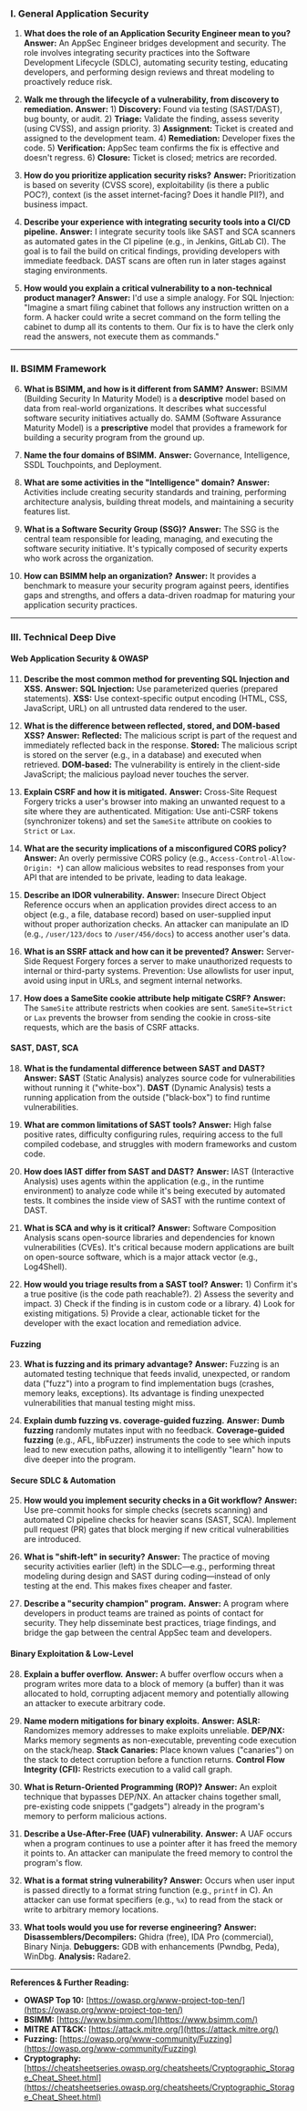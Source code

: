 
### **I. General Application Security**

1.  **What does the role of an Application Security Engineer mean to you?**
    **Answer:** An AppSec Engineer bridges development and security. The role involves integrating security practices into the Software Development Lifecycle (SDLC), automating security testing, educating developers, and performing design reviews and threat modeling to proactively reduce risk.

2.  **Walk me through the lifecycle of a vulnerability, from discovery to remediation.**
    **Answer:** 1) **Discovery:** Found via testing (SAST/DAST), bug bounty, or audit. 2) **Triage:** Validate the finding, assess severity (using CVSS), and assign priority. 3) **Assignment:** Ticket is created and assigned to the development team. 4) **Remediation:** Developer fixes the code. 5) **Verification:** AppSec team confirms the fix is effective and doesn't regress. 6) **Closure:** Ticket is closed; metrics are recorded.

3.  **How do you prioritize application security risks?**
    **Answer:** Prioritization is based on severity (CVSS score), exploitability (is there a public POC?), context (is the asset internet-facing? Does it handle PII?), and business impact.

4.  **Describe your experience with integrating security tools into a CI/CD pipeline.**
    **Answer:** I integrate security tools like SAST and SCA scanners as automated gates in the CI pipeline (e.g., in Jenkins, GitLab CI). The goal is to fail the build on critical findings, providing developers with immediate feedback. DAST scans are often run in later stages against staging environments.

5.  **How would you explain a critical vulnerability to a non-technical product manager?**
    **Answer:** I'd use a simple analogy. For SQL Injection: "Imagine a smart filing cabinet that follows any instruction written on a form. A hacker could write a secret command on the form telling the cabinet to dump all its contents to them. Our fix is to have the clerk only read the answers, not execute them as commands."

---

### **II. BSIMM Framework**

6.  **What is BSIMM, and how is it different from SAMM?**
    **Answer:** BSIMM (Building Security In Maturity Model) is a **descriptive** model based on data from real-world organizations. It describes what successful software security initiatives actually do. SAMM (Software Assurance Maturity Model) is a **prescriptive** model that provides a framework for building a security program from the ground up.

7.  **Name the four domains of BSIMM.**
    **Answer:** Governance, Intelligence, SSDL Touchpoints, and Deployment.

8.  **What are some activities in the "Intelligence" domain?**
    **Answer:** Activities include creating security standards and training, performing architecture analysis, building threat models, and maintaining a security features list.

9.  **What is a Software Security Group (SSG)?**
    **Answer:** The SSG is the central team responsible for leading, managing, and executing the software security initiative. It's typically composed of security experts who work across the organization.

10. **How can BSIMM help an organization?**
    **Answer:** It provides a benchmark to measure your security program against peers, identifies gaps and strengths, and offers a data-driven roadmap for maturing your application security practices.

---

### **III. Technical Deep Dive**

#### **Web Application Security & OWASP**

11. **Describe the most common method for preventing SQL Injection and XSS.**
    **Answer:** **SQL Injection:** Use parameterized queries (prepared statements). **XSS:** Use context-specific output encoding (HTML, CSS, JavaScript, URL) on all untrusted data rendered to the user.

12. **What is the difference between reflected, stored, and DOM-based XSS?**
    **Answer:** **Reflected:** The malicious script is part of the request and immediately reflected back in the response. **Stored:** The malicious script is stored on the server (e.g., in a database) and executed when retrieved. **DOM-based:** The vulnerability is entirely in the client-side JavaScript; the malicious payload never touches the server.

13. **Explain CSRF and how it is mitigated.**
    **Answer:** Cross-Site Request Forgery tricks a user's browser into making an unwanted request to a site where they are authenticated. Mitigation: Use anti-CSRF tokens (synchronizer tokens) and set the `SameSite` attribute on cookies to `Strict` or `Lax`.

14. **What are the security implications of a misconfigured CORS policy?**
    **Answer:** An overly permissive CORS policy (e.g., `Access-Control-Allow-Origin: *`) can allow malicious websites to read responses from your API that are intended to be private, leading to data leakage.

15. **Describe an IDOR vulnerability.**
    **Answer:** Insecure Direct Object Reference occurs when an application provides direct access to an object (e.g., a file, database record) based on user-supplied input without proper authorization checks. An attacker can manipulate an ID (e.g., `/user/123/docs` to `/user/456/docs`) to access another user's data.

16. **What is an SSRF attack and how can it be prevented?**
    **Answer:** Server-Side Request Forgery forces a server to make unauthorized requests to internal or third-party systems. Prevention: Use allowlists for user input, avoid using input in URLs, and segment internal networks.

17. **How does a SameSite cookie attribute help mitigate CSRF?**
    **Answer:** The `SameSite` attribute restricts when cookies are sent. `SameSite=Strict` or `Lax` prevents the browser from sending the cookie in cross-site requests, which are the basis of CSRF attacks.

#### **SAST, DAST, SCA**

18. **What is the fundamental difference between SAST and DAST?**
    **Answer:** **SAST** (Static Analysis) analyzes source code for vulnerabilities without running it ("white-box"). **DAST** (Dynamic Analysis) tests a running application from the outside ("black-box") to find runtime vulnerabilities.

19. **What are common limitations of SAST tools?**
    **Answer:** High false positive rates, difficulty configuring rules, requiring access to the full compiled codebase, and struggles with modern frameworks and custom code.

20. **How does IAST differ from SAST and DAST?**
    **Answer:** IAST (Interactive Analysis) uses agents within the application (e.g., in the runtime environment) to analyze code while it's being executed by automated tests. It combines the inside view of SAST with the runtime context of DAST.

21. **What is SCA and why is it critical?**
    **Answer:** Software Composition Analysis scans open-source libraries and dependencies for known vulnerabilities (CVEs). It's critical because modern applications are built on open-source software, which is a major attack vector (e.g., Log4Shell).

22. **How would you triage results from a SAST tool?**
    **Answer:** 1) Confirm it's a true positive (is the code path reachable?). 2) Assess the severity and impact. 3) Check if the finding is in custom code or a library. 4) Look for existing mitigations. 5) Provide a clear, actionable ticket for the developer with the exact location and remediation advice.

#### **Fuzzing**

23. **What is fuzzing and its primary advantage?**
    **Answer:** Fuzzing is an automated testing technique that feeds invalid, unexpected, or random data ("fuzz") into a program to find implementation bugs (crashes, memory leaks, exceptions). Its advantage is finding unexpected vulnerabilities that manual testing might miss.

24. **Explain dumb fuzzing vs. coverage-guided fuzzing.**
    **Answer:** **Dumb fuzzing** randomly mutates input with no feedback. **Coverage-guided fuzzing** (e.g., AFL, libFuzzer) instruments the code to see which inputs lead to new execution paths, allowing it to intelligently "learn" how to dive deeper into the program.

#### **Secure SDLC & Automation**

25. **How would you implement security checks in a Git workflow?**
    **Answer:** Use pre-commit hooks for simple checks (secrets scanning) and automated CI pipeline checks for heavier scans (SAST, SCA). Implement pull request (PR) gates that block merging if new critical vulnerabilities are introduced.

26. **What is "shift-left" in security?**
    **Answer:** The practice of moving security activities earlier (left) in the SDLC—e.g., performing threat modeling during design and SAST during coding—instead of only testing at the end. This makes fixes cheaper and faster.

27. **Describe a "security champion" program.**
    **Answer:** A program where developers in product teams are trained as points of contact for security. They help disseminate best practices, triage findings, and bridge the gap between the central AppSec team and developers.

#### **Binary Exploitation & Low-Level**

28. **Explain a buffer overflow.**
    **Answer:** A buffer overflow occurs when a program writes more data to a block of memory (a buffer) than it was allocated to hold, corrupting adjacent memory and potentially allowing an attacker to execute arbitrary code.

29. **Name modern mitigations for binary exploits.**
    **Answer:** **ASLR:** Randomizes memory addresses to make exploits unreliable. **DEP/NX:** Marks memory segments as non-executable, preventing code execution on the stack/heap. **Stack Canaries:** Place known values ("canaries") on the stack to detect corruption before a function returns. **Control Flow Integrity (CFI):** Restricts execution to a valid call graph.

30. **What is Return-Oriented Programming (ROP)?**
    **Answer:** An exploit technique that bypasses DEP/NX. An attacker chains together small, pre-existing code snippets ("gadgets") already in the program's memory to perform malicious actions.

31. **Describe a Use-After-Free (UAF) vulnerability.**
    **Answer:** A UAF occurs when a program continues to use a pointer after it has freed the memory it points to. An attacker can manipulate the freed memory to control the program's flow.

32. **What is a format string vulnerability?**
    **Answer:** Occurs when user input is passed directly to a format string function (e.g., `printf` in C). An attacker can use format specifiers (e.g., `%x`) to read from the stack or write to arbitrary memory locations.

33. **What tools would you use for reverse engineering?**
    **Answer:** **Disassemblers/Decompilers:** Ghidra (free), IDA Pro (commercial), Binary Ninja. **Debuggers:** GDB with enhancements (Pwndbg, Peda), WinDbg. **Analysis:** Radare2.

---
**References & Further Reading:**
*   **OWASP Top 10:** [https://owasp.org/www-project-top-ten/](https://owasp.org/www-project-top-ten/)
*   **BSIMM:** [https://www.bsimm.com/](https://www.bsimm.com/)
*   **MITRE ATT&CK:** [https://attack.mitre.org/](https://attack.mitre.org/)
*   **Fuzzing:** [https://owasp.org/www-community/Fuzzing](https://owasp.org/www-community/Fuzzing)
*   **Cryptography:** [https://cheatsheetseries.owasp.org/cheatsheets/Cryptographic_Storage_Cheat_Sheet.html](https://cheatsheetseries.owasp.org/cheatsheets/Cryptographic_Storage_Cheat_Sheet.html)
